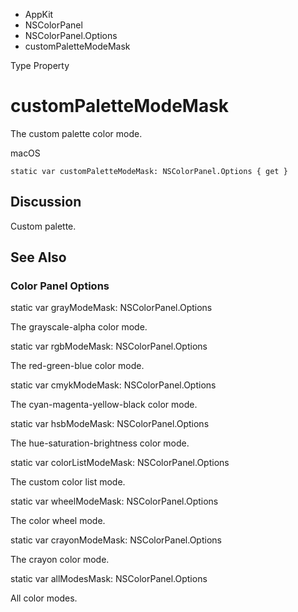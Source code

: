 

- AppKit
- NSColorPanel
- NSColorPanel.Options
-  customPaletteModeMask 

Type Property

# customPaletteModeMask

The custom palette color mode.

macOS

``` source
static var customPaletteModeMask: NSColorPanel.Options { get }
```

## Discussion

Custom palette.

## See Also

### Color Panel Options

static var grayModeMask: NSColorPanel.Options

The grayscale-alpha color mode.

static var rgbModeMask: NSColorPanel.Options

The red-green-blue color mode.

static var cmykModeMask: NSColorPanel.Options

The cyan-magenta-yellow-black color mode.

static var hsbModeMask: NSColorPanel.Options

The hue-saturation-brightness color mode.

static var colorListModeMask: NSColorPanel.Options

The custom color list mode.

static var wheelModeMask: NSColorPanel.Options

The color wheel mode.

static var crayonModeMask: NSColorPanel.Options

The crayon color mode.

static var allModesMask: NSColorPanel.Options

All color modes.

